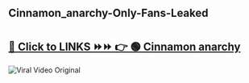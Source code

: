 
 ## Cinnamon_anarchy-Only-Fans-Leaked

# <h2><a href="https://clipsfans.com/Cinnamon_anarchy&ref=git">🔗 Click to LINKS ⏩⏩ 👉 🟢 Cinnamon anarchy </a></h2>

<a href="https://clipsfans.com/Cinnamon_anarchy&ref=git" rel="nofollow" data-target="animated-image.originalLink"><img src="https://i.ibb.co.com/xMMVF88/686577567.gif" alt="Viral Video Original" style="max-width: 100%; display: inline-block;" data-target="animated-image.originalImage"></a>

